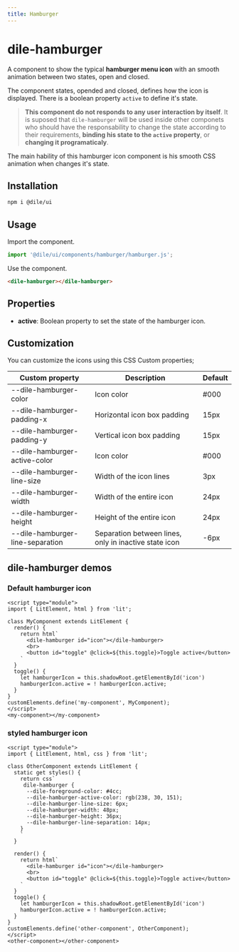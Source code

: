 ```yaml
---
title: Hamburger
---
```


# dile-hamburger

A component to show the typical **hamburger menu icon** with an smooth animation between two states, open and closed. 

The component states, opended and closed, defines how the icon is displayed. There is a boolean property ```active``` to define it's state. 

> **This component do not responds to any user interaction by itself**. It is suposed that  ```dile-hamburger``` will be used inside other componets who should have the responsability to change the state according to their requirements, **binding his state to the ```active``` property**, or **changing it programaticaly**.

The main hability of this hamburger icon component is his smooth CSS animation when changes it's state. 

## Installation

```bash
npm i @dile/ui
```

## Usage

Import the component.

```javascript
import '@dile/ui/components/hamburger/hamburger.js';
```

Use the component.

```html
<dile-hamburger></dile-hamburger>
```

## Properties

- **active**: Boolean property to set the state of the hamburger icon.

## Customization

You can customize the icons using this CSS Custom properties;

Custom property | Description | Default
----------------|-------------|---------
--dile-hamburger-color | Icon color | #000
--dile-hamburger-padding-x | Horizontal icon box padding  | 15px
--dile-hamburger-padding-y | Vertical icon box padding  | 15px
--dile-hamburger-active-color | Icon color | #000
--dile-hamburger-line-size | Width of the icon lines | 3px
--dile-hamburger-width | Width of the entire icon | 24px
--dile-hamburger-height | Height of the entire icon | 24px
--dile-hamburger-line-separation | Separation between lines, only in inactive state icon | -6px

## dile-hamburger demos

### Default hamburger icon

```html:preview
<script type="module">
import { LitElement, html } from 'lit';

class MyComponent extends LitElement {
  render() {
    return html`
      <dile-hamburger id="icon"></dile-hamburger>
      <br>
      <button id="toggle" @click=${this.toggle}>Toggle active</button>
    `
  }
  toggle() {
    let hamburgerIcon = this.shadowRoot.getElementById('icon')
    hamburgerIcon.active = ! hamburgerIcon.active;
  }
}
customElements.define('my-component', MyComponent);
</script>
<my-component></my-component>
```

### styled hamburger icon

```html:preview
<script type="module">
import { LitElement, html, css } from 'lit';

class OtherComponent extends LitElement {
  static get styles() {
    return css`
     dile-hamburger {
      --dile-foreground-color: #4cc;
      --dile-hamburger-active-color: rgb(238, 30, 151);
      --dile-hamburger-line-size: 6px;
      --dile-hamburger-width: 48px;
      --dile-hamburger-height: 36px;
      --dile-hamburger-line-separation: 14px; 
    }
    `
  }

  render() {
    return html`
      <dile-hamburger id="icon"></dile-hamburger>
      <br>
      <button id="toggle" @click=${this.toggle}>Toggle active</button>
    `
  }
  toggle() {
    let hamburgerIcon = this.shadowRoot.getElementById('icon')
    hamburgerIcon.active = ! hamburgerIcon.active;
  }
}
customElements.define('other-component', OtherComponent);
</script>
<other-component></other-component>
```